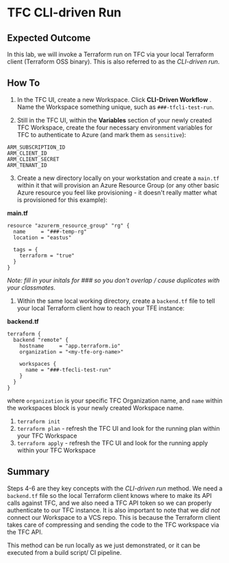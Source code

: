 # TFC CLI-driven Run

## Expected Outcome

In this lab, we will invoke a Terraform run on TFC via your local Terraform client (Terraform OSS binary). This is also referred to as the _CLI-driven run_.


## How To

1. In the TFC UI, create a new Workspace. Click **CLI-Driven Workflow** . Name the Workspace something unique, such as `###-tfcli-test-run`.

2. Still in the TFC UI, within the **Variables** section of your newly created TFC Workspace, create the four necessary environment variables for TFC to authenticate to Azure (and mark them as `sensitive`):

```
ARM_SUBSCRIPTION_ID
ARM_CLIENT_ID
ARM_CLIENT_SECRET
ARM_TENANT_ID
```

3. Create a new directory locally on your workstation and create a `main.tf` within it that will provision an Azure Resource Group (or any other basic Azure resource you feel like provisioning - it doesn't really matter what is provisioned for this example):

**main.tf**
```
resource "azurerm_resource_group" "rg" {
  name     = "###-temp-rg"
  location = "eastus"

  tags = {
    terraform = "true"
  }
}
```
_Note: fill in your initals for ### so you don't overlap / cause duplicates with your classmates._

1. Within the same local working directory, create a `backend.tf` file to tell your local Terraform client how to reach your TFE instance:

**backend.tf**
```
terraform {
  backend "remote" {
    hostname     = "app.terraform.io"
    organization = "<my-tfe-org-name>"

    workspaces {
      name = "###-tfecli-test-run"
    }
  }
}
```

where `organization` is your specific TFC Organization name, and `name` within the workspaces block is your newly created Workspace name.

1. `terraform init`
2. `terraform plan` - refresh the TFC UI and look for the running plan within your TFC Workspace
3. `terraform apply` - refresh the TFC UI and look for the running apply within your TFC Workspace


## Summary
Steps 4-6 are they key concepts with the _CLI-driven run_ method. We need a `backend.tf` file so the local Terraform client knows where to make its API calls against TFC, and we also need a TFC API token so we can properly authenticate to our TFC instance.  It is also important to note that we _did not_ connect our Workspace to a VCS repo.  This is because the Terraform client takes care of compressing and sending the code to the TFC workspace via the TFC API.

This method can be run locally as we just demonstrated, or it can be executed from a build script/ CI pipeline.

